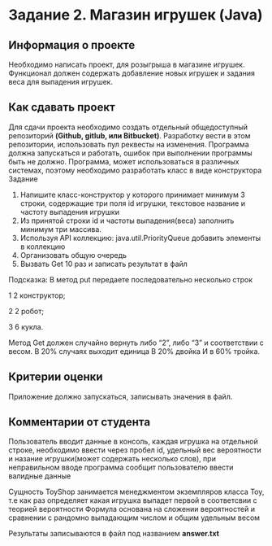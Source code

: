 # Задание 2. Магазин игрушек (Java)
## Информация о проекте
Необходимо написать проект, для розыгрыша в магазине игрушек. Функционал
должен содержать добавление новых игрушек и задания веса для выпадения
игрушек.
## Как сдавать проект
Для сдачи проекта необходимо создать отдельный общедоступный
репозиторий **(Github, gitlub, или Bitbucket)**. Разработку вести в этом
репозитории, использовать пул реквесты на изменения. Программа должна
запускаться и работать, ошибок при выполнении программы быть не должно.
Программа, может использоваться в различных системах, поэтому необходимо
разработать класс в виде конструктора
Задание
1) Напишите класс-конструктор у которого принимает минимум 3 строки,
   содержащие три поля id игрушки, текстовое название и частоту выпадения
   игрушки
2) Из принятой строки id и частоты выпадения(веса) заполнить минимум три
   массива.
3) Используя API коллекцию: java.util.PriorityQueue добавить элементы в
   коллекцию
4) Организовать общую очередь
5) Вызвать Get 10 раз и записать результат в
   файл

Подсказка:
В метод put передаете последовательно несколько строк

1 2 конструктор;

2 2 робот;

3 6 кукла.

Метод Get должен случайно вернуть либо “2”, либо “3” и соответствии с весом.
В 20% случаях выходит единица
В 20% двойка
И в 60% тройка.


## Критерии оценки
Приложение должно запускаться, записывать значения в файл.

## Комментарии от студента

Пользователь вводит данные в консоль, каждая игрушка на отдельной строке, необходимо ввести через пробел id,
удельный вес вероятности и назание игрушки(может содержать несколько слов), при неправильном вводе программа сообщит
пользователю ввести валидные данные

Сущность ToyShop занимается менеджментом экземпляров класса Toy, т.е как раз определяет какая игрушка выпадет первой в соответсвии с теорией вероятности
Формула основана на сложении вероятностей и сравнении с рандомно выпадающим числом и общим удельным весом

Результаты записываются в файл под названием **answer.txt**